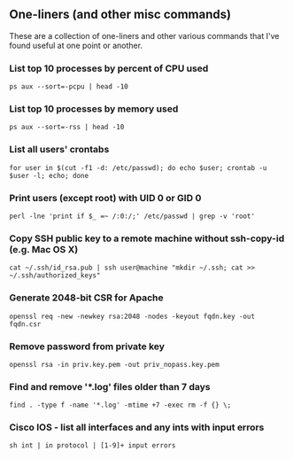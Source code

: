 ## One-liners (and other misc commands)
These are a collection of one-liners and other various commands that I've found useful at one point or another.

### List top 10 processes by percent of CPU used
    ps aux --sort=-pcpu | head -10

### List top 10 processes by memory used
    ps aux --sort=-rss | head -10

### List all users' crontabs
    for user in $(cut -f1 -d: /etc/passwd); do echo $user; crontab -u $user -l; echo; done

### Print users (except root) with UID 0 or GID 0
    perl -lne 'print if $_ =~ /:0:/;' /etc/passwd | grep -v 'root'

### Copy SSH public key to a remote machine without ssh-copy-id (e.g. Mac OS X)
    cat ~/.ssh/id_rsa.pub | ssh user@machine "mkdir ~/.ssh; cat >> ~/.ssh/authorized_keys"

### Generate 2048-bit CSR for Apache
    openssl req -new -newkey rsa:2048 -nodes -keyout fqdn.key -out fqdn.csr

### Remove password from private key
    openssl rsa -in priv.key.pem -out priv_nopass.key.pem

### Find and remove '\*.log' files older than 7 days
    find . -type f -name '*.log' -mtime +7 -exec rm -f {} \;

### Cisco IOS - list all interfaces and any ints with input errors
    sh int | in protocol | [1-9]+ input errors
